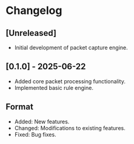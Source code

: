 # Changelog

## [Unreleased]
- Initial development of packet capture engine.

## [0.1.0] - 2025-06-22
- Added core packet processing functionality.
- Implemented basic rule engine.

## Format
- Added: New features.
- Changed: Modifications to existing features.
- Fixed: Bug fixes.